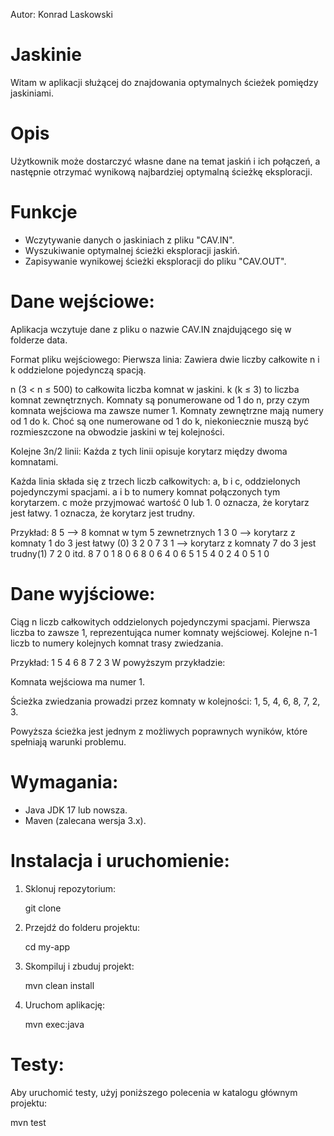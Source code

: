 Autor: Konrad Laskowski

# Jaskinie

Witam w aplikacji służącej do  znajdowania optymalnych ścieżek pomiędzy jaskiniami.

# Opis

Użytkownik może dostarczyć własne dane na temat jaskiń i ich połączeń, a następnie otrzymać wynikową najbardziej optymalną ścieżkę eksploracji.

# Funkcje

- Wczytywanie danych o jaskiniach z pliku "CAV.IN".
- Wyszukiwanie optymalnej ścieżki eksploracji jaskiń.
- Zapisywanie wynikowej ścieżki eksploracji do pliku "CAV.OUT".


# Dane wejściowe:

Aplikacja wczytuje dane z pliku o nazwie CAV.IN znajdującego się w folderze data.

Format pliku wejściowego:
Pierwsza linia: Zawiera dwie liczby całkowite n i k oddzielone pojedynczą spacją.

n (3 < n ≤ 500) to całkowita liczba komnat w jaskini.
k (k ≤ 3) to liczba komnat zewnętrznych.
Komnaty są ponumerowane od 1 do n, przy czym komnata wejściowa ma zawsze numer 1. Komnaty zewnętrzne mają numery od 1 do k. Choć są one numerowane od 1 do k, niekoniecznie muszą być rozmieszczone na obwodzie jaskini w tej kolejności.

Kolejne 3n/2 linii: Każda z tych linii opisuje korytarz między dwoma komnatami.

Każda linia składa się z trzech liczb całkowitych: a, b i c, oddzielonych pojedynczymi spacjami.
a i b to numery komnat połączonych tym korytarzem.
c może przyjmować wartość 0 lub 1.
0 oznacza, że korytarz jest łatwy.
1 oznacza, że korytarz jest trudny.

Przykład:
8 5       --> 8 komnat w tym 5 zewnetrznych
1 3 0     --> korytarz z komnaty 1 do 3 jest łatwy (0)
3 2 0
7 3 1     --> korytarz z komnaty 7 do 3 jest trudny(1)
7 2 0         itd.
8 7 0
1 8 0
6 8 0
6 4 0
6 5 1
5 4 0
2 4 0
5 1 0


# Dane wyjściowe:
Ciąg n liczb całkowitych oddzielonych pojedynczymi spacjami.
Pierwsza liczba to zawsze 1, reprezentująca numer komnaty wejściowej.
Kolejne n-1 liczb to numery kolejnych komnat trasy zwiedzania.

Przykład:
1 5 4 6 8 7 2 3
W powyższym przykładzie:

Komnata wejściowa ma numer 1.

Ścieżka zwiedzania prowadzi przez komnaty w kolejności: 1, 5, 4, 6, 8, 7, 2, 3.

Powyższa ścieżka jest jednym z możliwych poprawnych wyników, które spełniają warunki problemu.



# Wymagania:

- Java JDK 17 lub nowsza.
- Maven (zalecana wersja 3.x).

# Instalacja i uruchomienie:


1. Sklonuj repozytorium:
  
   git clone 

2. Przejdź do folderu projektu:

   cd my-app


3. Skompiluj i zbuduj projekt:
   
   mvn clean install
   

4. Uruchom aplikację:
   
   mvn exec:java

# Testy:

Aby uruchomić testy, użyj poniższego polecenia w katalogu głównym projektu:

   mvn test